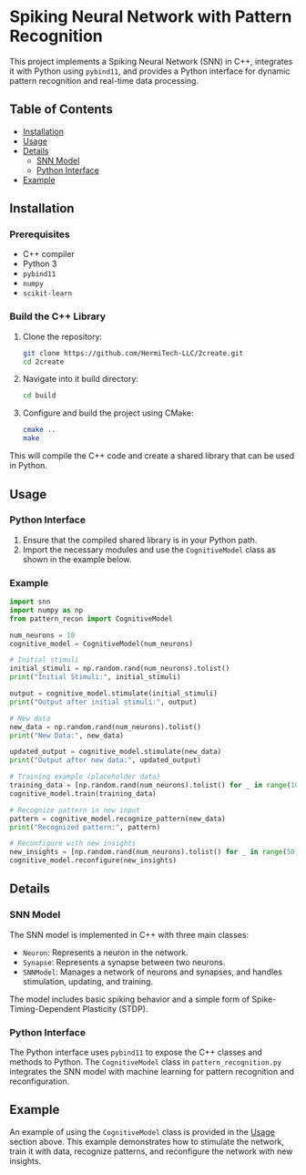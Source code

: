 # Spiking Neural Network with Pattern Recognition

This project implements a Spiking Neural Network (SNN) in C++, integrates it with Python using `pybind11`, and provides a Python interface for dynamic pattern recognition and real-time data processing.

## Table of Contents

- [Installation](#installation)
- [Usage](#usage)
- [Details](#details)
  - [SNN Model](#snn-model)
  - [Python Interface](#python-interface)
- [Example](#example)

## Installation

### Prerequisites

- C++ compiler
- Python 3
- `pybind11`
- `numpy`
- `scikit-learn`

### Build the C++ Library

1. Clone the repository:

   ```sh
   git clone https://github.com/HermiTech-LLC/2create.git
   cd 2create
   ```

2. Navigate into it build directory:

   ```sh
   cd build
   ```

3. Configure and build the project using CMake:

   ```sh
   cmake ..
   make
   ```

This will compile the C++ code and create a shared library that can be used in Python.

## Usage

### Python Interface

1. Ensure that the compiled shared library is in your Python path.
2. Import the necessary modules and use the `CognitiveModel` class as shown in the example below.

### Example

```python
import snn
import numpy as np
from pattern_recon import CognitiveModel

num_neurons = 10
cognitive_model = CognitiveModel(num_neurons)

# Initial stimuli
initial_stimuli = np.random.rand(num_neurons).tolist()
print("Initial Stimuli:", initial_stimuli)

output = cognitive_model.stimulate(initial_stimuli)
print("Output after initial stimuli:", output)

# New data
new_data = np.random.rand(num_neurons).tolist()
print("New Data:", new_data)

updated_output = cognitive_model.stimulate(new_data)
print("Output after new data:", updated_output)

# Training example (placeholder data)
training_data = [np.random.rand(num_neurons).tolist() for _ in range(100)]
cognitive_model.train(training_data)

# Recognize pattern in new input
pattern = cognitive_model.recognize_pattern(new_data)
print("Recognized pattern:", pattern)

# Reconfigure with new insights
new_insights = [np.random.rand(num_neurons).tolist() for _ in range(50)]
cognitive_model.reconfigure(new_insights)
```

## Details

### SNN Model

The SNN model is implemented in C++ with three main classes:

- `Neuron`: Represents a neuron in the network.
- `Synapse`: Represents a synapse between two neurons.
- `SNNModel`: Manages a network of neurons and synapses, and handles stimulation, updating, and training.

The model includes basic spiking behavior and a simple form of Spike-Timing-Dependent Plasticity (STDP).

### Python Interface

The Python interface uses `pybind11` to expose the C++ classes and methods to Python. The `CognitiveModel` class in `pattern_recognition.py` integrates the SNN model with machine learning for pattern recognition and reconfiguration.

## Example

An example of using the `CognitiveModel` class is provided in the [Usage](#usage) section above. This example demonstrates how to stimulate the network, train it with data, recognize patterns, and reconfigure the network with new insights.
